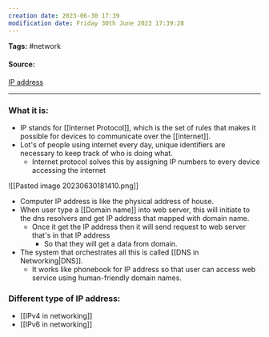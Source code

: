 ```yaml
---
creation date: 2023-06-30 17:39
modification date: Friday 30th June 2023 17:39:28
---
```


**Tags:** #network 

#### Source:
[IP address](https://www.cloudflare.com/learning/dns/glossary/what-is-my-ip-address/)

--------------------------------------

### What it is:

* IP stands for [[Internet Protocol]], which is the set of rules that makes it possible for devices to communicate over the [[internet]].
* Lot's of people using internet every day, unique identifiers are necessary to keep track of who is doing what.
	* Internet protocol solves this by assigning IP numbers to every device accessing the internet

![[Pasted image 20230630181410.png]]

* Computer IP address is like the physical address of house.
* When user type a [[Domain name]] into web server, this will initiate to the dns resolvers and get IP address that mapped with domain name.
	* Once it get the IP address then it will send request to web server that's in that IP address 
		* So that they will get a data from domain.
* The system that orchestrates all this is called [[DNS in Networking|DNS]].
	* It works like phonebook for IP address so that user can access web service using human-friendly domain names.

### Different type of IP address:

* [[IPv4 in networking]]
* [[IPv6 in networking]]
